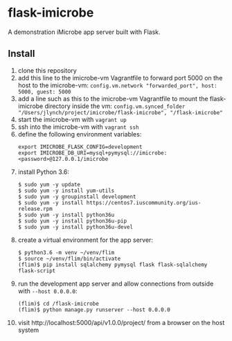 # flask-imicrobe
A demonstration iMicrobe app server built with Flask.

## Install

  1. clone this repository
  2. add this line to the imicrobe-vm Vagrantfile to forward port 5000 on the host to the imicrobe-vm:
      `config.vm.network "forwarded_port", host: 5000, guest: 5000`
  3. add a line such as this to the imicrobe-vm Vagrantfile to mount the flask-imicrobe directory inside the vm:
      `config.vm.synced_folder "/Users/jlynch/project/imicrobe/flask-imicrobe", "/flask-imicrobe"`
  4. start the imicrobe-vm with `vagrant up`
  5. ssh into the imicrobe-vm with `vagrant ssh`
  6. define the following environment variables:
      ```
      export IMICROBE_FLASK_CONFIG=development
      export IMICROBE_DB_URI=mysql+pymysql://imicrobe:<password>@127.0.0.1/imicrobe
      ```
  7. install Python 3.6:
      ```
      $ sudo yum -y update
      $ sudo yum -y install yum-utils
      $ sudo yum -y groupinstall development
      $ sudo yum -y install https://centos7.iuscommunity.org/ius-release.rpm
      $ sudo yum -y install python36u
      $ sudo yum -y install python36u-pip
      $ sudo yum -y install python36u-devel
      ```
  8. create a virtual environment for the app server:
      ```
      $ python3.6 -m venv ~/venv/flim
      $ source ~/venv/flim/bin/activate
      (flim)$ pip install sqlalchemy pymysql flask flask-sqlalchemy flask-script
      ```
  9. run the development app server and allow connections from outside with `--host 0.0.0.0`:
      ```
      (flim)$ cd /flask-imicrobe
      (flim)$ python manage.py runserver --host 0.0.0.0
      ```
 10. visit http://localhost:5000/api/v1.0.0/project/ from a browser on the host system
